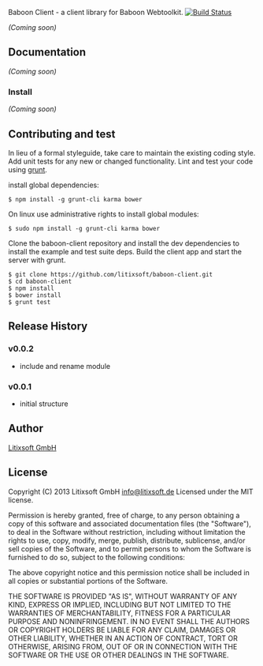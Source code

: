Baboon Client - a client library for Baboon Webtoolkit. [![Build Status](https://travis-ci.org/litixsoft/baboon-client.png?branch=master)](https://travis-ci.org/litixsoft/baboon-client)

_(Coming soon)_

## Documentation
_(Coming soon)_

### Install
_(Coming soon)_

## Contributing and test
In lieu of a formal styleguide, take care to maintain the existing coding style. Add unit tests for any new or changed functionality. Lint and test your code using [grunt](http://gruntjs.com/).

install global dependencies:

    $ npm install -g grunt-cli karma bower

On linux use administrative rights to install global modules:

    $ sudo npm install -g grunt-cli karma bower


Clone the baboon-client repository and install the dev dependencies to install the example and test suite deps.
Build the client app and start the server with grunt.

    $ git clone https://github.com/litixsoft/baboon-client.git
    $ cd baboon-client
    $ npm install
    $ bower install
    $ grunt test

## Release History
### v0.0.2
* include and rename module

### v0.0.1
* initial structure

## Author
[Litixsoft GmbH](http://www.litixsoft.de)

## License

Copyright (C) 2013 Litixsoft GmbH info@litixsoft.de Licensed under the MIT license.

Permission is hereby granted, free of charge, to any person obtaining a copy of this software and associated documentation files (the "Software"), to deal in the Software without restriction, including without limitation the rights to use, copy, modify, merge, publish, distribute, sublicense, and/or sell copies of the Software, and to permit persons to whom the Software is furnished to do so, subject to the following conditions:

The above copyright notice and this permission notice shall be included in all copies or substantial portions of the Software.

THE SOFTWARE IS PROVIDED "AS IS", WITHOUT WARRANTY OF ANY KIND, EXPRESS OR IMPLIED, INCLUDING BUT NOT LIMITED TO THE WARRANTIES OF MERCHANTABILITY, FITNESS FOR A PARTICULAR PURPOSE AND NONINFRINGEMENT. IN NO EVENT SHALL THE AUTHORS OR COPYRIGHT HOLDERS BE LIABLE FOR ANY CLAIM, DAMAGES OR OTHER LIABILITY, WHETHER IN AN ACTION OF CONTRACT, TORT OR OTHERWISE, ARISING FROM, OUT OF OR IN CONNECTION WITH THE SOFTWARE OR THE USE OR OTHER DEALINGS IN THE SOFTWARE.
